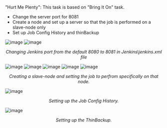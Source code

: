 "Hurt Me Plenty": This task is based on "Bring It On" task.
- Change the server port for 8081
- Create a node and set up a server so that the job is performed on a slave-node only
- Set up Job Config History and thinBackup

![image](https://user-images.githubusercontent.com/50228202/189938487-abd6afa3-4b90-42cc-94ee-8a1de213c22f.png)
![image](https://user-images.githubusercontent.com/50228202/189939772-af00d810-4a0e-4751-8597-974e63564c6c.png)
<p align="center"><i>Changing Jenkins port from the default 8080 to 8081 in Jenkins\jenkins.xml file</i></p>

![image](https://user-images.githubusercontent.com/50228202/191053229-8d59c766-99be-484b-94a7-9625f49c07c5.png)
![image](https://user-images.githubusercontent.com/50228202/191053254-8bffb2b0-a53b-4143-9c78-8f36bd4f0632.png)
![image](https://user-images.githubusercontent.com/50228202/191053271-27450437-26e9-4020-bd5a-dc2bc4a7fbf3.png)
![image](https://user-images.githubusercontent.com/50228202/191056731-5d79a77a-2f2d-4860-800f-c459780fc09c.png)
![image](https://user-images.githubusercontent.com/50228202/191062871-f8c20caa-6338-497a-bbf6-d8158a8e978d.png)
<p align="center"><i>Creating a slave-node and setting the job to perfrom specifically on that node.</i></p>

![image](https://user-images.githubusercontent.com/50228202/191064956-806d27b0-b86d-47ba-8798-4fdb40f7f941.png)
<p align="center"><i>Setting up the Job Config History.</i></p>

![image](https://user-images.githubusercontent.com/50228202/191068445-769e14eb-f0fd-4669-9d4e-1edf6cdcfa37.png)
<p align="center"><i>Setting up the ThinBackup.</i></p>
